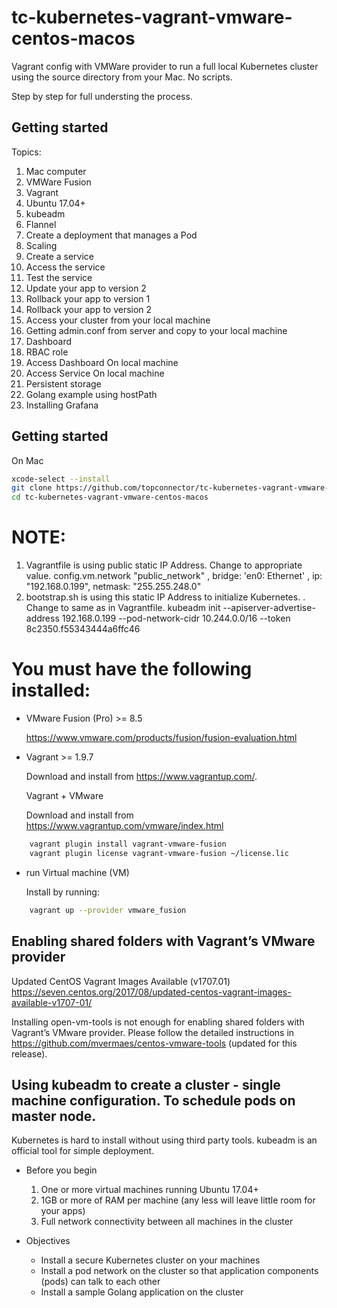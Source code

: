 # tc-kubernetes-vagrant-vmware-centos-macos

Vagrant config with VMWare provider to run a full local Kubernetes cluster using the source directory from your Mac. No scripts. 

Step by step for full understing the process.

## Getting started

Topics:

1. Mac computer
1. VMWare Fusion 
1. Vagrant
1. Ubuntu 17.04+
1. kubeadm
1. Flannel
1. Create a deployment that manages a Pod
1. Scaling
1. Create a service
1. Access the service
1. Test the service
1. Update your app to version 2
1. Rollback your app to version 1
1. Rollback your app to version 2
1. Access your cluster from your local machine
1. Getting admin.conf from server and copy to your local machine
1. Dashboard
1. RBAC role
1. Access Dashboard On local machine
1. Access Service On local machine
1. Persistent storage
1. Golang example using hostPath
1. Installing Grafana

## Getting started

On Mac

```bash
xcode-select --install
git clone https://github.com/topconnector/tc-kubernetes-vagrant-vmware-centos-macos.git
cd tc-kubernetes-vagrant-vmware-centos-macos
```

# NOTE:  
1. Vagrantfile is using public static IP Address. Change to appropriate value.
config.vm.network "public_network" , bridge: 'en0: Ethernet' , ip: "192.168.0.199", netmask: "255.255.248.0"
1. bootstrap.sh is using this static IP Address to initialize Kubernetes. . Change to same as in Vagrantfile.
kubeadm init --apiserver-advertise-address 192.168.0.199 --pod-network-cidr 10.244.0.0/16 --token 8c2350.f55343444a6ffc46



# You must have the following installed:

* VMware Fusion (Pro) >= 8.5
  
  https://www.vmware.com/products/fusion/fusion-evaluation.html
    
* Vagrant >= 1.9.7

  Download and install from https://www.vagrantup.com/.

  Vagrant + VMware
  
  Download and install from https://www.vagrantup.com/vmware/index.html
     
```bash
    vagrant plugin install vagrant-vmware-fusion
    vagrant plugin license vagrant-vmware-fusion ~/license.lic
```

* run Virtual machine (VM)

  Install by running: 
  
```bash
    vagrant up --provider vmware_fusion
```

## Enabling shared folders with Vagrant’s VMware provider

Updated CentOS Vagrant Images Available (v1707.01)
https://seven.centos.org/2017/08/updated-centos-vagrant-images-available-v1707-01/

Installing open-vm-tools is not enough for enabling shared folders with Vagrant’s VMware provider. Please follow the detailed instructions in https://github.com/mvermaes/centos-vmware-tools (updated for this release).


## Using kubeadm to create a cluster - single machine configuration. To schedule pods on master node.

Kubernetes is hard to install without using third party tools. kubeadm is an official tool for simple deployment. 

* Before you begin
	1.	One or more virtual machines running Ubuntu 17.04+
	1.	1GB or more of RAM per machine (any less will leave little room for your apps)
	1.	Full network connectivity between all machines in the cluster

* Objectives
	* Install a secure Kubernetes cluster on your machines
	* Install a pod network on the cluster so that application components (pods) can talk to each other
	* Install a sample Golang application on the cluster


